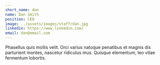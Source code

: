 ```yaml
---
short_name: dan
name: Dan Smith
position: CEO
image: ../assets/images/staff/dan.jpg
linkedin: https://www.linkedin.com/
email: dan@email.com
---
```

Phasellus quis mollis velit. Orci varius natoque penatibus et magnis dis parturient montes, nascetur ridiculus mus. Quisque elementum, leo vitae fermentum lobortis.

